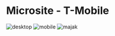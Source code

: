 # Microsite - T-Mobile

![desktop](https://user-images.githubusercontent.com/76937639/236172481-bf18800f-8081-4cb2-80de-f17b9c9fdb4f.png)
![mobile](https://user-images.githubusercontent.com/76937639/236172495-a6376674-cfa6-4ee1-ae9f-3c02c39cfe7e.png)
![majak](https://user-images.githubusercontent.com/76937639/236172902-8263d39d-ec88-4438-b42d-d1abc6629fec.png)

